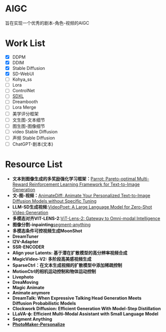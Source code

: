 # AIGC
旨在实现一个优秀的剧本-角色-视频的AIGC


# Work List
- [x] DDPM
- [x] DDIM
- [x] Stable Diffusion
- [x] SD-WebUI
- [ ] Kohya_ss
- [ ] Lora
- [ ] ControlNet
- [ ] [SDXL](https://github.com/lllyasviel/Fooocus.git)
- [ ] Dreambooth
- [ ] Lora Merge
- [ ] 美学评分框架
- [ ] 文生图-文本细节
- [ ] 图生图-图像细节
- [ ] video Stable Diffusion
- [ ] 声频 Stable Diffusion
- [ ] ChatGPT-剧本(文本)

# Resource List
- **文本到图像生成的多奖励强化学习框架：**[Parrot: Pareto-optimal Multi-Reward Reinforcement Learning Framework for Text-to-Image Generation](https://arxiv.org/abs/2401.05675)
- **文-图-视频：**[AnimateDiff: Animate Your Personalized Text-to-Image Diffusion Models without Specific Tuning](https://github.com/MooreThreads/Moore-AnimateAnyone.git)
- **LLM-SD生成视频**:[VideoPoet: A Large Language Model for Zero-Shot Video Generation]()
- **多模态对齐VIT-LENS-2**:[ViT-Lens-2: Gateway to Omni-modal Intelligence](https://github.com/TencentARC/ViT-Lens.git)
- **图像分割-inpainting**[segment-anything](https://github.com/facebookresearch/segment-anything)
- **多模态条件可控视频生成MoonShot**
- **DreamTuner**
- **I2V-Adapter**
- **SSR-ENCODER**
- **Align your Latents: 基于潜在扩散模型的高分辨率视频合成**
- **MagicVideo-V2: 多阶段高美感视频生成**
- **SparseCtrl：在文本生成视频的扩散模型中添加稀疏控制**
- **MotionCtrl的相机运动控制和物体运动控制**
- **Livephoto**
- **DreaMoving**
- **Magic Animate**
- **Animate anymore**
- **DreamTalk: When Expressive Talking Head Generation Meets Diffusion Probabilistic Models**
- **Clockwork Diffusion: Efficient Generation With Model-Step Distillation**
- **LLaVA-ϕ: Efficient Multi-Modal Assistant with Small Language Model**
- **Segment Anything**
- **[PhotoMaker-Personalize]()**

      
